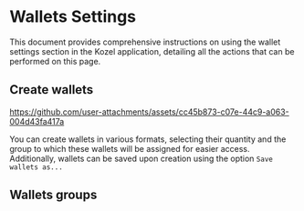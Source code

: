 # Wallets Settings

This document provides comprehensive instructions on using the wallet settings section in the Kozel application, detailing all the actions that can be performed on this page.

## Create wallets

https://github.com/user-attachments/assets/cc45b873-c07e-44c9-a063-004d43fa417a

You can create wallets in various formats, selecting their quantity and the group to which these wallets will be assigned for easier access. Additionally, wallets can be saved upon creation using the option `Save wallets as...`

## Wallets groups
